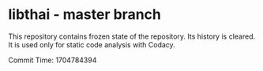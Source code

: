 # libthai - master branch

This repository contains frozen state of the repository.
Its history is cleared. It is used only for static code
analysis with Codacy.

Commit Time: 1704784394